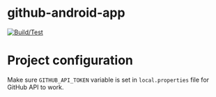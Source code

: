 # github-android-app

[![Build/Test](https://github.com/vgaidarji/github-android-app/actions/workflows/main.yml/badge.svg?branch=main)](https://github.com/vgaidarji/github-android-app/actions/workflows/main.yml)

# Project configuration

Make sure `GITHUB_API_TOKEN` variable is set in `local.properties` file for GitHub API to work.
